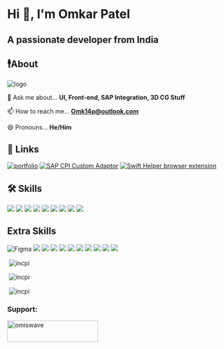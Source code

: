 <!--
**incpi/incpi** is a ✨ _special_ ✨ repository because its `README.md` (this file) appears on your GitHub profile.

Here are some ideas to get you started:

- 🔭 I’m currently working on ...
- 🌱 I’m currently learning ...
- 👯 I’m looking to collaborate on ...
- 🤔 I’m looking for help with ...
- 💬 Ask me about ...
- 📫 How to reach me: ...
- 😄 Pronouns: ...
- ⚡ Fun fact: ...
-->
# Hi 👋, I'm Omkar Patel
## A passionate developer from India

## 🕴️About
![logo](https://komarev.com/ghpvc/?username=incpi&label=Profile%20views&color=00bfff&style=flat)

💬 Ask me about... **UI, Front-end, SAP Integration, 3D CG Stuff**

📫 How to reach me... **Omk14p@outlook.com**

😄 Pronouns... **He/Him**

## 🔗 Links
[![portfolio](https://img.shields.io/badge/my_portfolio-000?style=for-the-badge&logo=ko-fi&logoColor=green)](https://incpi.github.io/)
[![SAP CPI Custom Adaptor](https://img.shields.io/badge/SAP_CPI_Custom_Adaptor-000?style=for-the-badge&logo=ko-fi&logoColor=blue)](https://github.com/incpi/Veeva_integration_adaptor)
[![Swift Helper browser extension](https://img.shields.io/badge/Swift_Helper_browser_extension-000?style=for-the-badge&logo=ko-fi&logoColor=red)]([Swift-Helper-browser-extension](https://github.com/incpi/Swift-Helper-browser-extension))

## 🛠 Skills 

![](ttps://www.vectorlogo.zone/logos/java/java-icon.svg) ![](https://www.vectorlogo.zone/logos/groovy-lang/groovy-lang-icon.svg) ![](https://www.vectorlogo.zone/logos/w3_html5/w3_html5-icon.svg) ![](https://www.vectorlogo.zone/logos/python/python-icon.svg) ![](https://www.vectorlogo.zone/logos/w3_css/w3_css-icon.svg) ![](https://www.vectorlogo.zone/logos/java/java-icon.svg) ![](https://www.vectorlogo.zone/logos/veeva/veeva-icon.sg) ![](https://www.vectorlogo.zone/logos/javascript/javascript-icon.svg) ![](https://www.vectorlogo.zone/logos/getpostman/getpostman-icon.svg)

## Extra Skills

![Figma](https://www.vectorlogo.zone/logos/figma/figma-icon.svg) ![](https://www.vectorlogo.zone/logos/sketchapp/sketchapp-icon.svg) ![](https://www.vectorlogo.zone/logos/ractjs/reactjs-icon.svg) ![](https://www.vectorlogo.zone/logos/getbootstrap/getbootstrap-icon.svg) ![](https://www.vectorlogo.zone/logos/nodejs/nodejs-icon.svg) ![](https://www.vectorlogo.zone/logos/sqlite/sqlite-icon.svg) ![](https//www.vectorlogo.zone/logos/mysql/mysql-icon.svg) ![](https://www.vectorlogo.zone/logos/mongodb/mongodb-icon.svg) ![](https://www.vectorlogo.zone/logos/npmjs/npmjs-icon.svg) ![](https://www.vectorlogo.zone/logos/adobe_illustrator/adobe_illustrator-icon.svg) ![](https://download.blender.org/branding/community/blender_community_badge_black.svg)

<p>&nbsp;<img align="center" src="https://github-readme-stats.vercel.app/api/top-langs?username=incpi&show_icons=true&theme=transparent&hide_border=true&locale=en&langs_count=10" alt="incpi" /></p>

<p>&nbsp;<img align="center" src="https://github-readme-stats.vercel.app/api?username=incpi&show_icons=true&theme=transparent&hide_border=true&locale=en" alt="incpi" /></p>


<p>&nbsp;<img align="center" src="https://github-readme-streak-stats.herokuapp.com/?user=incpi&theme=transparent&hide_border=true" alt="incpi" /></p>

<h3 align="left">Support:</h3>
<a href="https://ko-fi.com/omiswave"><img align="left" src="https://cdn.ko-fi.com/cdn/kofi3.png?v=3" height="50" width="210" alt="omiswave"/></a>

